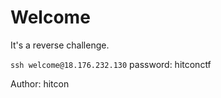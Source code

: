 # Welcome

It's a reverse challenge.

`ssh welcome@18.176.232.130`
password: hitconctf

Author: hitcon
